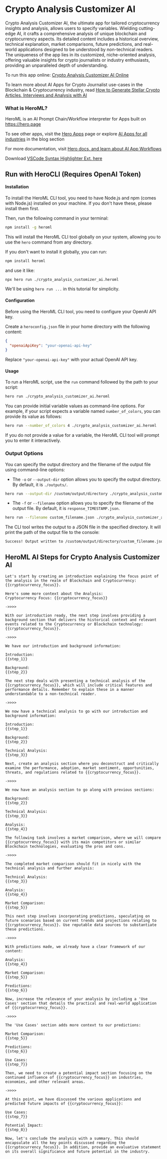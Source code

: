# Crypto Analysis Customizer AI

Crypto Analysis Customizer AI, the ultimate app for tailored cryptocurrency insights and analysis, allows users to specify variables. Wielding cutting-edge AI, it crafts a comprehensive analysis of unique blockchain and cryptocurrency aspects. Its detailed content includes a historical overview, technical explanation, market comparisons, future predictions, and real-world applications designed to be understood by non-technical readers. The uniqueness of the app lies in its customized, niche-oriented analysis, offering valuable insights for crypto journalists or industry enthusiasts, providing an unparalleled depth of understanding.

To run this app online: [Crypto Analysis Customizer AI Online](https://hero.page/app/crypto-analysis-customizer-ai-tailored-cryptocurrency-insights-and-analysis/I2jmuYC5Mhv1kf1tKYKY)

To learn more about AI Apps for Crypto Journalist use-cases in the Blockchain & Cryptocurrency industry, read [How to Generate Stellar Crypto Articles, Interviews and Analysis with AI](https://hero.page/blog/ai/blockchain-and-cryptocurrency/how-to-generate-stellar-crypto-articles-interviews-and-analysis-with-ai/170753)

### What is HeroML?
HeroML is an AI Prompt Chain/Workflow interpreter for Apps built on https://hero.page 

To see other apps, visit the [Hero Apps](https://hero.page/apps) page or explore [AI Apps for all industries](https://hero.page/blog) in the blog section

For more documentation, visit [Hero docs, and learn about AI App Workflows](https://hero.page/tutorials/introduction-to-heroml)

Download [VSCode Syntax Highlighter Ext. here](https://marketplace.visualstudio.com/items?itemName=hero-page.heroml)

## Run with HeroCLI (Requires OpenAI Token)

#### Installation

To install the HeroML CLI tool, you need to have Node.js and npm (comes with Node.js) installed on your machine. If you don't have these, please install them first. 

Then, run the following command in your terminal:

```bash
npm install -g heroml
```

This will install the HeroML CLI tool globally on your system, allowing you to use the `hero` command from any directory.

If you don't want to install it globally, you can run:

```bash
npm install heroml
```

and use it like:

```bash
npx hero run ./crypto_analysis_customizer_ai.heroml
```

We'll be using `hero run ...` in this tutorial for simplicity.

#### Configuration

Before using the HeroML CLI tool, you need to configure your OpenAI API key. 

Create a `heroconfig.json` file in your home directory with the following content:

```json
{
  "openaiApiKey": "your-openai-api-key"
}
```

Replace `"your-openai-api-key"` with your actual OpenAI API key.

#### Usage

To run a HeroML script, use the `run` command followed by the path to your script:

```bash
hero run ./crypto_analysis_customizer_ai.heroml
```

You can provide initial variable values as command-line options. For example, if your script expects a variable named `number_of_colors`, you can provide its value as follows:

```bash
hero run --number_of_colors 4 ./crypto_analysis_customizer_ai.heroml
```

If you do not provide a value for a variable, the HeroML CLI tool will prompt you to enter it interactively.

### Output Options

You can specify the output directory and the filename of the output file using command-line options:

- The `-o` or `--output-dir` option allows you to specify the output directory. By default, it is `./outputs/`.

```bash
hero run --output-dir /custom/output/directory ./crypto_analysis_customizer_ai.heroml
```

- The `-f` or `--filename` option allows you to specify the filename of the output file. By default, it is `response_TIMESTAMP.json`.

```bash
hero run --filename custom_filename.json ./crypto_analysis_customizer_ai.heroml
```

The CLI tool writes the output to a JSON file in the specified directory. It will print the path of the output file to the console:

```bash
Success! Output written to /custom/output/directory/custom_filename.json
```


## HeroML AI Steps for Crypto Analysis Customizer AI
```
Let's start by creating an introduction explaining the focus point of the analysis in the realm of Blockchain and Cryptocurrency: {{cryptocurrency_focus}}.

Here's some more context about the Analysis:
Cryptocurrency Focus: {{cryptocurrency_focus}}

->>>>

With our introduction ready, the next step involves providing a background section that delivers the historical context and relevant events related to the Cryptocurrency or Blockchain technology: {{cryptocurrency_focus}}.

->>>>

We have our introduction and background information:

Introduction:
{{step_1}}

Background:
{{step_2}}

The next step deals with presenting a technical analysis of the {{cryptocurrency_focus}}, which will include critical features and performance details. Remember to explain these in a manner understandable to a non-technical reader.

->>>>

We now have a technical analysis to go with our introduction and background information:

Introduction:
{{step_1}}

Background:
{{step_2}}

Technical Analysis:
{{step_3}}

Next, create an analysis section where you deconstruct and critically examine the performance, adoption, market sentiment, opportunities, threats, and regulations related to {{cryptocurrency_focus}}.

->>>>

We now have an analysis section to go along with previous sections:

Background:
{{step_2}}

Technical Analysis:
{{step_3}}

Analysis:
{{step_4}}

The following task involves a market comparison, where we will compare {{cryptocurrency_focus}} with its main competitors or similar Blockchain technologies, evaluating the pros and cons.

->>>>

The completed market comparison should fit in nicely with the technical analysis and further analysis:

Technical Analysis:
{{step_3}}

Analysis:
{{step_4}}

Market Comparison:
{{step_5}}

This next step involves incorporating predictions, speculating on future scenarios based on current trends and projections relating to {{cryptocurrency_focus}}. Use reputable data sources to substantiate these predictions.

->>>>

With predictions made, we already have a clear framework of our content:

Analysis:
{{step_4}}

Market Comparison:
{{step_5}}

Predictions:
{{step_6}}

Now, increase the relevance of your analysis by including a 'Use Cases' section that details the practical and real-world application of {{cryptocurrency_focus}}.

->>>>

The 'Use Cases' section adds more context to our predictions:

Market Comparison:
{{step_5}}

Predictions:
{{step_6}}

Use Cases:
{{step_7}}

Then, we need to create a potential impact section focusing on the continued influence of {{cryptocurrency_focus}} on industries, economies, and other relevant areas.

->>>>

At this point, we have discussed the various applications and predicted future impacts of {{cryptocurrency_focus}}:

Use Cases:
{{step_7}}

Potential Impact:
{{step_8}}

Now, let's conclude the analysis with a summary. This should encapsulate all the key points discussed regarding the {{cryptocurrency_focus}}. In addition, provide an evaluative statement on its overall significance and future potential in the industry.


```

